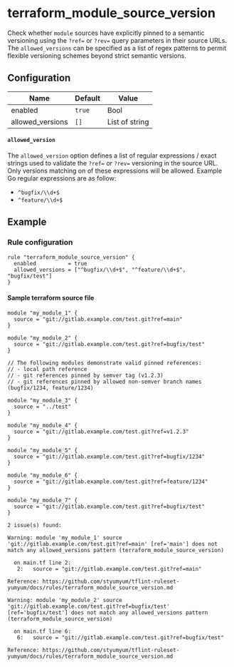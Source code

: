 # terraform_module_source_version

Check whether `module` sources have explicitly pinned to a semantic versioning using the `?ref=` or `?rev=` query parameters in their source URLs. The `allowed_versions` can be specified as a list of regex patterns to permit flexible versioning schemes beyond strict semantic versions.

## Configuration

| Name             | Default | Value          |
| ---------------- | ------- | -------------- |
| enabled          | `true`  | Bool           |
| allowed_versions | `[]`    | List of string |

#### `allowed_version`

The `allowed_version` option defines a list of regular expressions / exact strings used to validate the `?ref=` or `?rev=` versioning in the source URL. Only versions matching on of these expressions will be allowed. Example Go regular expressions are as follow:

- `^bugfix/\\d+$`
- `^feature/\\d+$`

## Example

### Rule configuration

```hcl
rule "terraform_module_source_version" {
  enabled          = true
  allowed_versions = ["^bugfix/\\d+$", "^feature/\\d+$", "bugfix/test"]
}
```

#### Sample terraform source file

```hcl
module "my_module_1" {
  source = "git://gitlab.example.com/test.git?ref=main"
}

module "my_module_2" {
  source = "git://gitlab.example.com/test.git?ref=bugfix/test"
}

// The following modules demonstrate valid pinned references:
// - local path reference
// - git references pinned by semver tag (v1.2.3)
// - git references pinned by allowed non-semver branch names (bugfix/1234, feature/1234)

module "my_module_3" {
  source = "../test"
}

module "my_module_4" {
  source = "git://gitlab.example.com/test.git?ref=v1.2.3"
}

module "my_module_5" {
  source = "git://gitlab.example.com/test.git?ref=bugfix/1234"
}

module "my_module_6" {
  source = "git://gitlab.example.com/test.git?ref=feature/1234"
}

module "my_module_7" {
  source = "git://gitlab.example.com/test.git?ref=bugfix/test"
}
```

```
2 issue(s) found:

Warning: module 'my_module_1' source 'git://gitlab.example.com/test.git?ref=main' [ref='main'] does not match any allowed_versions pattern (terraform_module_source_version)

  on main.tf line 2:
   2:   source = "git://gitlab.example.com/test.git?ref=main"

Reference: https://github.com/styumyum/tflint-ruleset-yumyum/docs/rules/terraform_module_source_version.md

Warning: module 'my_module_2' source 'git://gitlab.example.com/test.git?ref=bugfix/test' [ref='bugfix/test'] does not match any allowed_versions pattern (terraform_module_source_version)

  on main.tf line 6:
   6:   source = "git://gitlab.example.com/test.git?ref=bugfix/test"

Reference: https://github.com/styumyum/tflint-ruleset-yumyum/docs/rules/terraform_module_source_version.md
```
